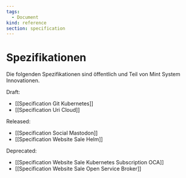 ```yaml
---
tags:
  - Document
kind: reference
section: specification
---
```

# Spezifikationen

Die folgenden Spezifikationen sind öffentlich und Teil von Mint System Innovationen.

Draft:

* [[Specification Git Kubernetes]]
* [[Specification Uri Cloud]]

Released:

* [[Specification Social Mastodon]]
* [[Specification Website Sale Helm]]

Deprecated:

* [[Specification Website Sale Kubernetes Subscription OCA]]
* [[Specification Website Sale Open Service Broker]]